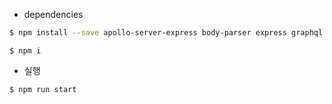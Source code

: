 * dependencies

```sh
$ npm install --save apollo-server-express body-parser express graphql graphql-tools express-graphql 
```

```
$ npm i
```

* 실행

```sh
$ npm run start
```